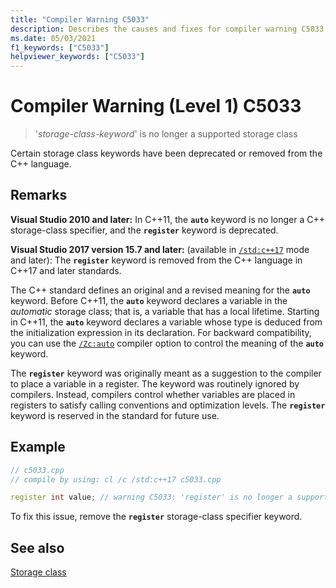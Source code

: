 ```yaml
---
title: "Compiler Warning C5033"
description: Describes the causes and fixes for compiler warning C5033.
ms.date: 05/03/2021
f1_keywords: ["C5033"]
helpviewer_keywords: ["C5033"]
---
```

# Compiler Warning (Level 1) C5033

> '*storage-class-keyword*' is no longer a supported storage class

Certain storage class keywords have been deprecated or removed from the C++ language.

## Remarks

**Visual Studio 2010 and later:** In C++11, the **`auto`** keyword is no longer a C++ storage-class specifier, and the **`register`** keyword is deprecated.

**Visual Studio 2017 version 15.7 and later:** (available in [`/std:c++17`](../build/reference/std-specify-language-standard-version.md) mode and later): The **`register`** keyword is removed from the C++ language in C++17 and later standards.

The C++ standard defines an original and a revised meaning for the **`auto`** keyword. Before C++11, the **`auto`** keyword declares a variable in the *automatic* storage class; that is, a variable that has a local lifetime. Starting in C++11, the **`auto`** keyword declares a variable whose type is deduced from the initialization expression in its declaration. For backward compatibility, you can use the [`/Zc:auto`](../../build/reference/zc-auto-deduce-variable-type.md) compiler option to control the meaning of the **`auto`** keyword.

The **`register`** keyword was originally meant as a suggestion to the compiler to place a variable in a register. The keyword was routinely ignored by compilers. Instead, compilers control whether variables are placed in registers to satisfy calling conventions and optimization levels. The **`register`** keyword is reserved in the standard for future use.

## Example

```cpp
// c5033.cpp
// compile by using: cl /c /std:c++17 c5033.cpp

register int value; // warning C5033: 'register' is no longer a supported storage class
```

To fix this issue, remove the **`register`** storage-class specifier keyword.

## See also

[Storage class](../../cpp/storage-classes-cpp.md)
